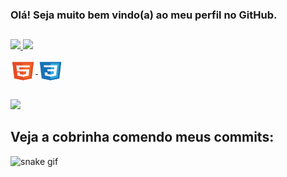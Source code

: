 ### Olá! Seja muito bem vindo(a) ao meu perfil no GitHub.
##
<div>
  <a href="https://github.com/luizfelipe9627">
  <img height="150em" src="https://github-readme-stats.vercel.app/api?username=luizfelipe9627&show_icons=true&theme=dark&include_all_commits=true&count_private=true"/>
  <img height="150em" src="https://github-readme-stats.vercel.app/api/top-langs/?username=luizfelipe9627&layout=compact&langs_count=7&theme=dark"/>
</div>
  
  <div style="display: inline_block"><br>
  <img align="center" alt="Rafa-HTML" height="30" width="40" src="https://raw.githubusercontent.com/devicons/devicon/master/icons/html5/html5-original.svg">
  <img align="center" alt="Rafa-CSS" height="30" width="40" src="https://raw.githubusercontent.com/devicons/devicon/master/icons/css3/css3-original.svg">
</div>
  
##
  <div> 
  <a href="https://www.linkedin.com/in/luizfelipe9627/" target="_blank"><img src="https://img.shields.io/badge/-LinkedIn-%230077B5?style=for-the-badge&logo=linkedin&logoColor=white" target="_blank"></a>
  </div>
 
  ## Veja a cobrinha comendo meus commits:
  ![snake gif](https://github.com/luizfelipe9627/luizfelipe9627/blob/output/github-contribution-grid-snake.svg)
  
